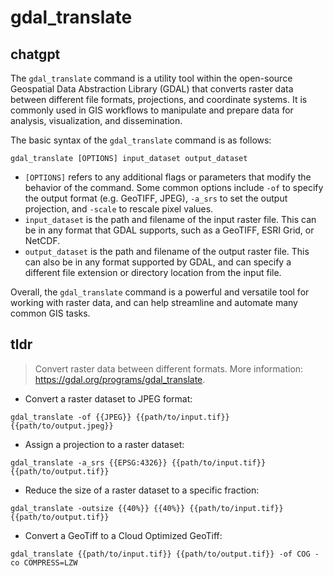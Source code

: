 # gdal_translate 
## chatgpt 
The `gdal_translate` command is a utility tool within the open-source Geospatial Data Abstraction Library (GDAL) that converts raster data between different file formats, projections, and coordinate systems. It is commonly used in GIS workflows to manipulate and prepare data for analysis, visualization, and dissemination. 

The basic syntax of the `gdal_translate` command is as follows:

```
gdal_translate [OPTIONS] input_dataset output_dataset
```

- `[OPTIONS]` refers to any additional flags or parameters that modify the behavior of the command. Some common options include `-of` to specify the output format (e.g. GeoTIFF, JPEG), `-a_srs` to set the output projection, and `-scale` to rescale pixel values.
- `input_dataset` is the path and filename of the input raster file. This can be in any format that GDAL supports, such as a GeoTIFF, ESRI Grid, or NetCDF.
- `output_dataset` is the path and filename of the output raster file. This can also be in any format supported by GDAL, and can specify a different file extension or directory location from the input file.

Overall, the `gdal_translate` command is a powerful and versatile tool for working with raster data, and can help streamline and automate many common GIS tasks. 

## tldr 
 
> Convert raster data between different formats.
> More information: <https://gdal.org/programs/gdal_translate>.

- Convert a raster dataset to JPEG format:

`gdal_translate -of {{JPEG}} {{path/to/input.tif}} {{path/to/output.jpeg}}`

- Assign a projection to a raster dataset:

`gdal_translate -a_srs {{EPSG:4326}} {{path/to/input.tif}} {{path/to/output.tif}}`

- Reduce the size of a raster dataset to a specific fraction:

`gdal_translate -outsize {{40%}} {{40%}} {{path/to/input.tif}} {{path/to/output.tif}}`

- Convert a GeoTiff to a Cloud Optimized GeoTiff:

`gdal_translate {{path/to/input.tif}} {{path/to/output.tif}} -of COG -co COMPRESS=LZW`
